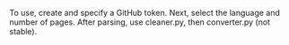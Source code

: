 To use, create and specify a GitHub token. Next, select the language and number of pages. After parsing, use cleaner.py, then converter.py (not stable).

